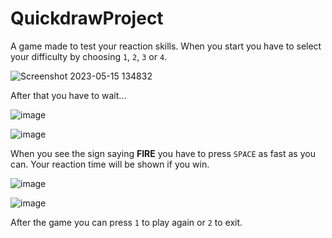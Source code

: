 # QuickdrawProject
A game made to test your reaction skills. When you start you have to select your difficulty by choosing `1`, `2`, `3` or `4`.

![Screenshot 2023-05-15 134832](https://github.com/KaloMichev/QuickdrawProject/assets/130793627/3d420457-d80b-4e21-9602-feb5e84104a5)

After that you have to wait...

![image](https://github.com/KaloMichev/QuickdrawProject/assets/130793627/d7cdca4d-093b-407f-b017-f69e8a5166d3)

![image](https://github.com/KaloMichev/QuickdrawProject/assets/130793627/2a147171-b7b9-4fbc-982b-6ce900eed985)

When you see the sign saying **FIRE** you have to press `SPACE` as fast as you can. Your reaction time will be shown if you win.

![image](https://github.com/KaloMichev/QuickdrawProject/assets/130793627/801e341e-97b4-4cc7-adda-0c1a6d035b94)

![image](https://github.com/KaloMichev/QuickdrawProject/assets/130793627/6f2e8022-8707-4e7e-924a-a1ae5c193a0d)

After the game you can press `1` to play again or `2` to exit.

